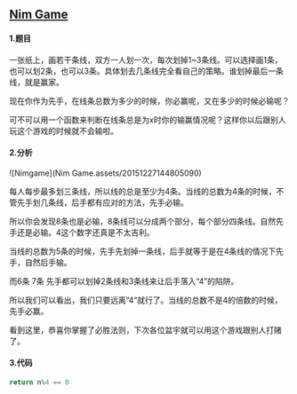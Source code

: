 ## [Nim Game](https://www.cnblogs.com/wchyi/p/5551434.html)

#### 1.题目

一张纸上，画若干条线，双方一人划一次，每次划掉1~3条线。可以选择画1条，也可以划2条，也可以3条。具体划去几条线完全看自己的策略。谁划掉最后一条线，就是赢家。 

现在你作为先手，在线条总数为多少的时候，你必赢呢，又在多少的时候必输呢？

可不可以用一个函数来判断在线条总是为x时你的输赢情况呢？这样你以后跟别人玩这个游戏的时候就不会输啦。

#### 2.分析

![Nimgame](Nim Game.assets/20151227144805090)

每人每步最多划三条线，所以线的总是至少为4条。当线的总数为4条的时候，不管先手划几条线，后手都有应对的方法，先手必输。

所以你会发现8条也是必输，8条线可以分成两个部分，每个部分四条线。自然先手还是必输。4这个数字还真是不太吉利。

当线的总数为5条的时候，先手先划掉一条线，后手就等于是在4条线的情况下先手，自然后手输。

而6条 7条 先手都可以划掉2条线和3条线来让后手落入“4”的陷阱。

所以我们可以看出，我们只要远离”4“就行了。当线的总数不是4的倍数的时候，先手必赢。

看到这里，恭喜你掌握了必胜法则，下次各位盆宇就可以用这个游戏跟别人打赌了。

#### 3.代码

```python
return n%4 == 0
```



